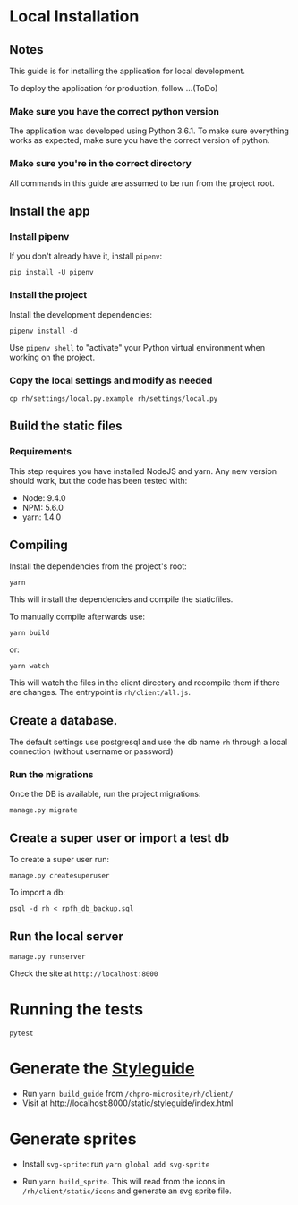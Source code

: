 # Local Installation

## Notes

This guide is for installing the application for local development.

To deploy the application for production, follow ...(ToDo)

### Make sure you have the correct python version

The application was developed using Python 3.6.1.
To make sure everything works as expected, make sure you have
the correct version of python.

### Make sure you're in the correct directory

All commands in this guide are assumed to be run from the project root.

## Install the app

### Install pipenv

If you don't already have it, install `pipenv`:

```
pip install -U pipenv
```

### Install the project

Install the development dependencies:

```
pipenv install -d
```

Use `pipenv shell` to "activate" your Python virtual environment
when working on the project.

### Copy the local settings and modify as needed

`cp rh/settings/local.py.example rh/settings/local.py`

## Build the static files

### Requirements

This step requires you have installed NodeJS and yarn.
Any new version should work, but the code has been tested with:

 * Node: 9.4.0
 * NPM: 5.6.0
 * yarn: 1.4.0

## Compiling

Install the dependencies from the project's root:

`yarn`

This will install the dependencies and compile the staticfiles.

To manually compile afterwards use:

`yarn build`

or:

`yarn watch`

This will watch the files in the client directory and recompile them if
there are changes. The entrypoint is `rh/client/all.js`.

## Create a database.

The default settings use postgresql and use the db name
`rh` through a local connection (without username or
password)

### Run the migrations

Once the DB is available, run the project migrations:

`manage.py migrate`

## Create a super user or import a test db

To create a super user run:

`manage.py createsuperuser`

To import a db:

`psql -d rh < rpfh_db_backup.sql`

## Run the local server

`manage.py runserver`

Check the site at `http://localhost:8000`

# Running the tests

`pytest`

# Generate the [Styleguide](http://localhost:8000/static/styleguide/index.html)

* Run `yarn build_guide` from `/chpro-microsite/rh/client/`
* Visit at http://localhost:8000/static/styleguide/index.html

# Generate sprites

* Install `svg-sprite`: run `yarn global add svg-sprite`

* Run `yarn build_sprite`. This will read from the icons in  `/rh/client/static/icons` and generate an svg sprite file.
